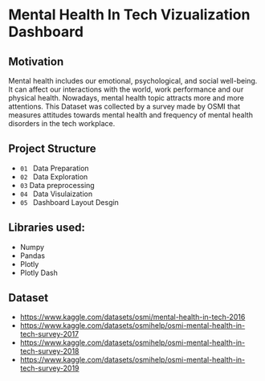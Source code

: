 # Mental Health In Tech Vizualization Dashboard

## Motivation
Mental health includes our emotional, psychological, and social well-being. It can affect our interactions with the world, work performance and our physical health. Nowadays, mental health topic attracts more and more attentions.
This Dataset was collected by a survey made by OSMI that measures attitudes towards mental health and frequency of mental health disorders in the tech workplace.


## Project Structure
- `01 ` Data Preparation 
- `02 ` Data Exploration
- `03`  Data preprocessing
- `04 ` Data Visulaization
- `05 ` Dashboard Layout Desgin

## Libraries used:
- Numpy
- Pandas
- Plotly
- Plotly Dash

## Dataset
- https://www.kaggle.com/datasets/osmi/mental-health-in-tech-2016
- https://www.kaggle.com/datasets/osmihelp/osmi-mental-health-in-tech-survey-2017
- https://www.kaggle.com/datasets/osmihelp/osmi-mental-health-in-tech-survey-2018
- https://www.kaggle.com/datasets/osmihelp/osmi-mental-health-in-tech-survey-2019
